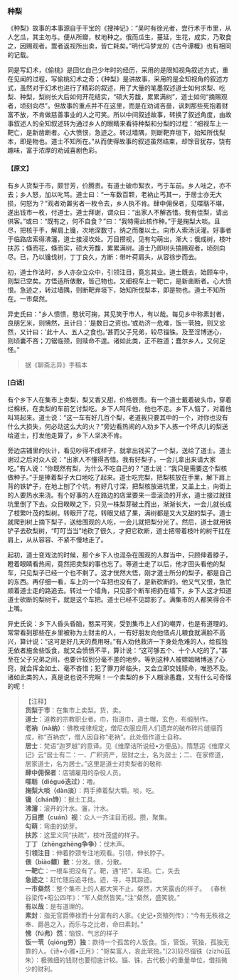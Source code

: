 <script type="text/javascript">
    var head = document.getElementsByTagName('head')[0];
    cssURL = '/public/liao.css';
    linkTag = document.createElement('link');
    linkTag.href = cssURL;
    linkTag.setAttribute('type','text/css');
    linkTag.setAttribute('rel','stylesheet');
    head.appendChild(linkTag);
</script>
### 种梨

《种梨》故事的本事源自于干宝的《搜神记》：“吴时有徐光者，尝行术于市里，从人乞瓜，其主勿与。便从所瓣，杖地种之。俄而瓜生，蔓延，生花，成实，乃取食之，因赐观者。鬻者返视所出卖，皆亡耗矣。”明代冯梦龙的《古今谭概》也有相同的记载。

同是写幻术，《偷桃》是回忆自己少年时的经历，采用的是限知视角叙述方式，重在见闻的过程，写偷桃幻术之奇；《种梨》是讲故事，采用的是全知视角的叙述方式，虽然对于幻术也进行了精彩的叙述，用了大量的笔墨叙述道士如何求梨、吃梨、种梨，梨树长大后如何开花结实，“硕大芳馥，累累满树”，道士如何“摘赐观者，顷刻向尽”。但故事的重点并不在这里，而是在劝诫吝啬，讽刺那些死抱着财富不放，不肯做慈善事业的人之可笑。所以中间叙述故事，转换了叙述角度，由故事叙述人的全知叙述转为通过乡人的眼睛来看待种梨和分梨的过程：“细视车上一靶亡，是新凿断者。心大愤恨，急迹之。转过墙隅，则断靶弃垣下，始知所伐梨本，即是物也。道士不知所在。”从而使得故事的叙述虽然结束，却馀音犹存，饶有趣味，富于浓厚的劝诫喜剧色彩。

#### 【原文】
<section>

有乡人货梨于市，颇甘芳，价腾贵。有道士破巾絮衣，丐于车前。乡人咄之，亦不去；乡人怒，加以叱骂。道士曰：“一车数百颗，老衲止丐其一，于居士亦无大损，何怒为？”观者劝置劣者一枚令去，乡人执不肯。肆中佣保者，见喋聒不堪，遂出钱市一枚，付道士。道士拜谢，谓众曰：“出家人不解吝惜。我有佳梨，请出供客。”或曰：“既有之，何不自食？”曰：“我特需此核作种。”于是掬梨大啖。且尽，把核于手，解肩上镵，次地深数寸，纳之而覆以土。向市人索汤沃灌。好事者于临路店索得沸瀋，道士接浸坎处。万目攒视，见有勾萌出，渐大；俄成树，枝叶扶苏；倏而花，倏而实，硕大芳馥，累累满树。道士乃即树头搞赐观者，顷刻向尽。已，乃以镵伐树，丁丁良久，方断：带叶荷肩头，从容徐步而去。

初，道士作法时，乡人亦杂立众中，引领注目，竟忘其业。道士既去，始顾车中，则梨已空矣。方悟适所俵散，皆己物也。又细视车上一靶亡，是新凿断者。心大愤恨。急迹之，转过墙隅，则断靶弃垣下，始知所伐梨本，即是物也。道士不知所在。一市粲然。

异史氏曰：“乡人愦愦，憨状可掬，其见笑于市人，有以哉。每见乡中称素封者，良朋乞米，则怫然，且计曰：‘是数日之资也。’或劝济一危难，饭一茕独，则又忿然，又计曰：‘此十人、五人之食也。’甚而父子兄弟，较尽锱铢。及至淫博迷心，则顷囊不吝；刀锯临颈，则赎命不遑。诸如此类，正不胜道；蠢尔乡人，又何足怪。”

</section>

> 据《聊斋志异》手稿本

#### [白话]
<aside>

有个乡下人在集市上卖梨，梨又香又甜，价格很贵。有一个道士戴着破头巾，穿着烂棉袄，在卖梨的车前乞讨梨吃。乡下人呵斥他，他也不走。乡下人恼了，对着他叫骂起来。道士说：“这一车有好几百个梨，老道我只要其中的一个，对你也没有什么大损失，何必动这么大的火？”旁边看热闹的人劝乡下人拣一个坏点儿的梨送给道士，打发他走算了，乡下人坚决不肯。

旁边店铺里的伙计，看见吵得不成样子，就拿出钱买了一个梨，送给了道士。道士谢过之后对众人说：“出家人不懂得吝惜。我有好梨子，一会儿拿出来请大家吃。”有人说：“你既然有梨，为什么不吃自己的？”道士说：“我只是需要这个梨核做种子。”于是捧着梨子大口地吃了起来。道士吃完梨，把梨核放在手里，解下肩上背的铁铲子，在地上刨了个坑，有好几寸深，把梨核放进坑里，又盖上土，向街上的人要热水来浇。有个好事的人在路边的店里要来一壶滚烫的开水，道士接过就往坑里倒了下去。众目睽睽之下，只见一株梨芽破土而出，渐渐长大，一会儿就长成了枝繁叶茂的梨树。转眼开了花，转眼又结了果，满树都是又大又甜的梨子。道士就爬到树上摘下梨子，送给围观的人吃，一会儿就把梨分光了。然后，道士就用铁铲子去砍梨树，“叮叮当当”地砍了很久，才把它砍断，道士把带着枝叶的树干扛在肩上，从从容容、不紧不慢地走了。

起初，道士变戏法的时候，那个乡下人也混杂在围观的人群当中，只顾伸着脖子，瞪着眼睛看热闹，竟然把卖梨的事也忘了。等道士走了以后，他才回头看他的梨车，只见梨子已经一个也不剩了。这才恍然大悟，刚才道士所分的梨子，都是自己的东西。再仔细一看，车上的一个车把也没有了，是新砍断的。他又气又恨，急忙顺着道士走的路追去。转过一个墙角，只见那个断车把扔在墙下，乡下人这才知道道士砍断的梨树干，就是这个车把。道士已经不见踪影了。满集市的人都笑得合不上嘴。

异史氏说：乡下人昏头昏脑，憨呆可笑，受到集市上人们的嘲弄，也是有道理的。常常看到那些在乡里被称为土财主的人，一有好朋友向他借点儿粮食就满脸不高兴，算计说：“这可是好几天的费用呀。”有人劝他救济一下身处危难的人，给孤独无依者施舍些饭食，就又会愤愤不平，算计说：“这可够五个、十个人吃的了。”甚至在父子兄弟之间，也要计较到分毫不差的地步。等到这种人被嫖娼赌博迷了心窍，就会挥金如土、毫不吝惜；犯了罪刀斧临头，又会立即交钱赎命，唯恐不及。诸如此类的人，真是说也说不完啊！一个卖梨的乡下人糊涂愚蠢，又有什么可奇怪的呢！

</aside>

> 【注释】  
<b>货梨于市</b>：在集市上卖梨。货，卖。  
<b>道士</b>：道教的宗教职业者。巾，指道巾，道士帽，玄色，布缎制作。  
<b>老衲（nà纳）</b>：佛教戒律规定，僧尼衣服应用人们遗弃的破布碎片缝缀而成，称“百衲衣”，僧人因自称“老衲”。此处借作道士自称。  
<b>居士</b>：梵语“迦罗越”的意译。见《维摩诘所说经•方便品》。隋慧运《维摩义记》云“居士有二：一、广积资产，居财之士，名为居士；二、在家修道，居家道士，名为居士。”这里是道士对卖梨者的敬称  
<b>肆中佣保者</b>：店铺雇用的杂役人员。  
<b>喋聒（diéguō迭过）</b>：噜。  
<b>掬梨大啖（dàn淡）</b>：两手捧着梨大嚼。啖，吃。  
<b>镵（chán馋）</b>：掘土工具。  
<b>沸瀋</b>：滚开的汁水。瀋，汁水。  
<b>万目攒（cuán）视</b>：众人一齐注目而视。攒，聚集。  
<b>勾萌</b>：弯曲的幼芽。  
<b>扶苏</b>：这里义同“扶疏”，枝叶茂盛的样子。  
<b>丁丁（zhēngzhēng争争）</b>：伐木声。  
<b>引领注目</b>：伸着脖颈专注地观看。引领，伸长脖子。  
<b>俵（biào鳔）散</b>：分发。俵，分散。  
<b>一靶亡</b>：一根车把没有了。靶，通“把”，车把。亡，失去  
<b>急迹之</b>：赶忙随后追寻他。迹，寻，寻其踪迹。  
<b>一市粲然</b>：整个集市上的人都大笑不止。粲然，大笑露齿的样子。  《春秋谷梁传•昭公四年》：“军人粲然皆笑。”注“粲然，盛笑貌。”  
<b>有以哉</b>：是有道理的。  
<b>素封</b>：指无官爵俸禄而十分富有的人家。《史记•货殖列传》：“今有无秩禄之奉、爵邑之入，而乐与之比者，命曰素封。”  
<b>怫（fú弗）然</b>：恼恨、气忿的样子  
<b>饭一茕（qióng穷）独</b>：款待一个孤苦的人饭食。饭，管饭。茕独，孤独无靠的人。《诗•小雅•正月》：“哿矣富人，哀此茕独。”[23]较尽锱铢（zīzhū茲朱）：极微细的钱财也要彻底计较。锱、铢，古代极小的重量单位，借指微少的财利。  
